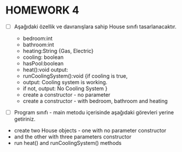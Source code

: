 # HOMEWORK 4

- [ ] Aşağıdaki özellik ve davranışlara sahip House sınıfı tasarlanacaktır.
  - bedroom:int
  - bathroom:int
  - heating:String {Gas, Electric}
  - cooling: boolean
  - hasPool:boolean
  - heat():void output: 
  - runCoolingSystem():void {if cooling is true, 
  - output: Cooling system is working.
  - if not, output: No Cooling System }
  - create a constructor  - no parameter
  - create a constructor - with bedroom, bathroom and heating

- [ ] Program sınıfı - main metodu içerisinde aşağıdaki görevleri yerine getiriniz.
- create two House objects - one with no parameter constructor 
- and the other with three parameters constructor
- run heat() and runCoolingSystem() methods